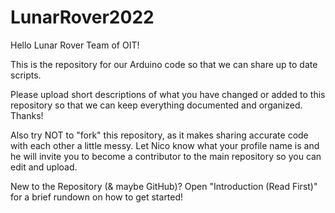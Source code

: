 # LunarRover2022

Hello Lunar Rover Team of OIT!

This is the repository for our Arduino code so that we can share up to date scripts.

Please upload short descriptions of what you have changed or added to this repository
 so that we can keep everything documented and organized. Thanks!

Also try NOT to "fork" this repository, as it makes sharing accurate code with
 each other a little messy. Let Nico know what your profile name is and he will 
  invite you to become a contributor to the main repository so you can edit and upload.

New to the Repository (& maybe GitHub)?
 Open "Introduction (Read First)" for a brief rundown on how to get started!

